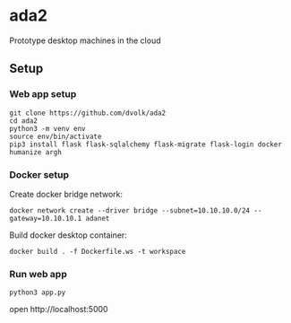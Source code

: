 # ada2

Prototype desktop machines in the cloud

## Setup

### Web app setup

```
git clone https://github.com/dvolk/ada2
cd ada2
python3 -m venv env
source env/bin/activate
pip3 install flask flask-sqlalchemy flask-migrate flask-login docker humanize argh
```

### Docker setup

Create docker bridge network:

```
docker network create --driver bridge --subnet=10.10.10.0/24 --gateway=10.10.10.1 adanet
```

Build docker desktop container:

```
docker build . -f Dockerfile.ws -t workspace
```

### Run web app

```
python3 app.py
```

open http://localhost:5000
